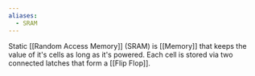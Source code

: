 ```yaml
---
aliases:
  - SRAM
---
```


Static [[Random Access Memory]] (SRAM) is [[Memory]] that keeps the value of it's cells as long as it's powered. Each cell is stored via two connected latches that form a [[Flip Flop]].